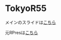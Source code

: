 # TokyoR55

メインのスライドは[こちら](https://ymattu.github.io/TokyoR55/R%E3%81%A8MeCab%E3%81%A8%E6%AD%A3%E8%A6%8F%E8%A1%A8%E7%8F%BE.html#/)

元RPresは[こちら](https://github.com/ymattu/TokyoR55/blob/master/R%E3%81%A8MeCab%E3%81%A8%E6%AD%A3%E8%A6%8F%E8%A1%A8%E7%8F%BE.Rpres)
